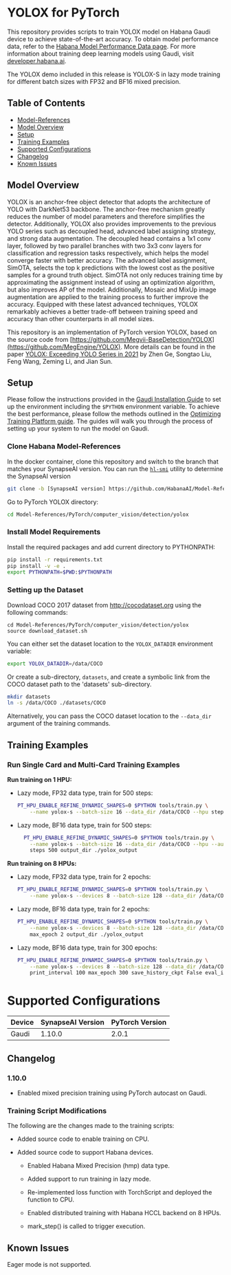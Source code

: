 # YOLOX for PyTorch
This repository provides scripts to train YOLOX model on Habana Gaudi device to achieve state-of-the-art
accuracy. To obtain model performance data, refer to the [Habana Model Performance Data page](https://developer.habana.ai/resources/habana-training-models/#performance).
For more information about training deep learning models using Gaudi, visit [developer.habana.ai](https://developer.habana.ai/resources/).

The YOLOX demo included in this release is YOLOX-S in lazy mode training for different batch sizes with
FP32 and BF16 mixed precision.

## Table of Contents
- [Model-References](../../../../README.md)
- [Model Overview](#model-overview)
- [Setup](#setup)
- [Training Examples](#training-examples)
- [Supported Configurations](#supported-configurations)
- [Changelog](#changelog)
- [Known Issues](#known-issues)


## Model Overview

YOLOX is an anchor-free object detector that adopts the architecture of YOLO with DarkNet53 backbone.
The anchor-free mechanism greatly reduces the number of model parameters and therefore simplifies the
detector. Additionally, YOLOX also provides improvements to the previous YOLO series such as decoupled head,
advanced label assigning strategy, and strong data augmentation. The decoupled head contains a 1x1 conv
layer, followed by two parallel branches with two 3x3 conv layers for classification and regression tasks
respectively, which helps the model converge faster with better accuracy. The advanced label assignment,
SimOTA, selects the top k predictions with the lowest cost as the positive samples for a ground truth object.
SimOTA not only reduces training time by approximating the assignment instead of using an optimization
algorithm, but also improves AP of the model. Additionally, Mosaic and MixUp image augmentation are applied
to the training process to further improve the accuracy. Equipped with these latest advanced techniques,
YOLOX remarkably achieves a better trade-off between training speed and accuracy than other counterparts
in all model sizes.

This repository is an implementation of PyTorch version YOLOX, based on the source code from [https://github.com/Megvii-BaseDetection/YOLOX](https://github.com/MegEngine/YOLOX).
More details can be found in the paper [YOLOX: Exceeding YOLO Series in 2021](https://arxiv.org/abs/2107.08430) by Zhen Ge, Songtao Liu,
Feng Wang, Zeming Li, and Jian Sun.


## Setup
Please follow the instructions provided in the [Gaudi Installation Guide](https://docs.habana.ai/en/latest/Installation_Guide/index.html) 
to set up the environment including the `$PYTHON` environment variable. To achieve the best performance, please follow the methods outlined in the [Optimizing Training Platform guide](https://docs.habana.ai/en/latest/PyTorch/Model_Optimization_PyTorch/Optimization_in_Training_Platform.html).
The guides will walk you through the process of setting up your system to run the model on Gaudi.  

### Clone Habana Model-References
In the docker container, clone this repository and switch to the branch that
matches your SynapseAI version. You can run the
[`hl-smi`](https://docs.habana.ai/en/latest/Management_and_Monitoring/System_Management_Tools_Guide/System_Management_Tools.html#hl-smi-utility-options) utility to determine the SynapseAI version

```bash
git clone -b [SynapseAI version] https://github.com/HabanaAI/Model-References
```

Go to PyTorch YOLOX directory:
```bash
cd Model-References/PyTorch/computer_vision/detection/yolox
```

### Install Model Requirements
Install the required packages and add current directory to PYTHONPATH:

```bash
pip install -r requirements.txt
pip install -v -e .
export PYTHONPATH=$PWD:$PYTHONPATH
```

### Setting up the Dataset
Download COCO 2017 dataset from http://cocodataset.org using the following commands:

```
cd Model-References/PyTorch/computer_vision/detection/yolox
source download_dataset.sh
```

You can either set the dataset location to the `YOLOX_DATADIR` environment variable:

```bash
export YOLOX_DATADIR=/data/COCO
```

Or create a sub-directory, `datasets`, and create a symbolic link from the COCO dataset path to the 'datasets' sub-directory.

```bash
mkdir datasets
ln -s /data/COCO ./datasets/COCO
```

Alternatively, you can pass the COCO dataset location to the `--data_dir` argument of the training commands.

## Training Examples
### Run Single Card and Multi-Card Training Examples
**Run training on 1 HPU:**
* Lazy mode, FP32 data type, train for 500 steps:
    ```bash
    PT_HPU_ENABLE_REFINE_DYNAMIC_SHAPES=0 $PYTHON tools/train.py \
        --name yolox-s --batch-size 16 --data_dir /data/COCO --hpu steps 500 output_dir ./yolox_output
    ```

* Lazy mode, BF16 data type, train for 500 steps:
    ```bash
      PT_HPU_ENABLE_REFINE_DYNAMIC_SHAPES=0 $PYTHON tools/train.py \
        --name yolox-s --batch-size 16 --data_dir /data/COCO --hpu --autocast \
        steps 500 output_dir ./yolox_output
    ```

**Run training on 8 HPUs:**
* Lazy mode, FP32 data type, train for 2 epochs:
    ```bash
    PT_HPU_ENABLE_REFINE_DYNAMIC_SHAPES=0 $PYTHON tools/train.py \
        --name yolox-s --devices 8 --batch-size 128 --data_dir /data/COCO --hpu max_epoch 2 output_dir ./yolox_output
    ```

* Lazy mode, BF16 data type, train for 2 epochs:
    ```bash
    PT_HPU_ENABLE_REFINE_DYNAMIC_SHAPES=0 $PYTHON tools/train.py \
        --name yolox-s --devices 8 --batch-size 128 --data_dir /data/COCO --hpu --autocast \
        max_epoch 2 output_dir ./yolox_output
    ```

* Lazy mode, BF16 data type, train for 300 epochs:
    ```bash
    PT_HPU_ENABLE_REFINE_DYNAMIC_SHAPES=0 $PYTHON tools/train.py \
        --name yolox-s --devices 8 --batch-size 128 --data_dir /data/COCO --hpu --autocast \
        print_interval 100 max_epoch 300 save_history_ckpt False eval_interval 300 output_dir ./yolox_output
    ```
# Supported Configurations
| Device | SynapseAI Version | PyTorch Version |
|--------|-------------------|-----------------|
| Gaudi  | 1.10.0             | 2.0.1          |

## Changelog
### 1.10.0
* Enabled mixed precision training using PyTorch autocast on Gaudi.
### Training Script Modifications
The following are the changes made to the training scripts:

* Added source code to enable training on CPU.
* Added source code to support Habana devices.

   * Enabled Habana Mixed Precision (hmp) data type.

   * Added support to run training in lazy mode.

   * Re-implemented loss function with TorchScript and deployed the function to CPU.

   * Enabled distributed training with Habana HCCL backend on 8 HPUs.

   * mark_step() is called to trigger execution.

## Known Issues
Eager mode is not supported.
